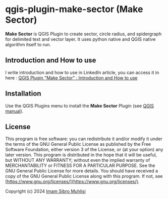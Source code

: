 # qgis-plugin-make-sector (Make Sector)
**Make Sector** is QGIS Plugin to create sector, circle radius, and spidergraph for delimited text and vector layer. It uses python native and QGIS native algorithm itself to run.

## Introduction and How to use

I write introduction and how to use in LinkedIn article, you can access it in here : [QGIS Plugin "Make Sector" : Introduction and How to use](https://www.linkedin.com/pulse/qgis-plugin-make-sector-introduction-how-use-imam-sibro-muhlisi-rp1wc)

## Installation

Use the QGIS Plugins menu to install the **Make Sector** Plugin (see [QGIS manual](https://docs.qgis.org/3.34/en/docs/training_manual/qgis_plugins/fetching_plugins.html)).

## License

This program is free software: you can redistribute it and/or modify it under the terms of the GNU General Public License as published by the Free Software Foundation, either version 3 of the License, or (at your option) any later version.
This program is distributed in the hope that it will be useful, but WITHOUT ANY WARRANTY; without even the implied warranty of MERCHANTABILITY or FITNESS FOR A PARTICULAR PURPOSE. See the GNU General Public License for more details.
You should have received a copy of the GNU General Public License along with this program. If not, see [https://www.gnu.org/licenses/](https://www.gnu.org/licenses/).



Copyright (c) 2024 [Imam Sibro Muhlisi](https://www.linkedin.com/in/imam-sibro-muhlisi/)
